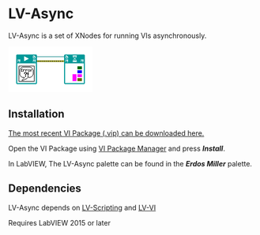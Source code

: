 LV-Async
=================

LV-Async is a set of XNodes for running VIs asynchronously.

![Example](/images/async.png?raw=true)

Installation
------------

[The most recent VI Package (.vip) can be downloaded here.](https://github.com/erdosmiller/lv-async/releases)

Open the VI Package using [VI Package Manager](http://vipm.jki.net/) and press ***Install***.

In LabVIEW, The LV-Async palette can be found in the ***Erdos Miller*** palette.

Dependencies
----------------------------

LV-Async depends on [LV-Scripting](https://github.com/erdosmiller/lv-scripting) and [LV-VI](https://github.com/erdosmiller/lv-vi)

Requires LabVIEW 2015 or later